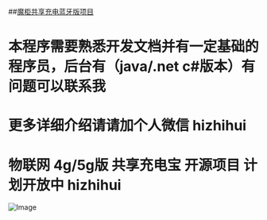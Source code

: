 
##[魔柜共享充电蓝牙版项目](http://www.imogui.cn)
# 本程序需要熟悉开发文档并有一定基础的程序员，后台有（java/.net c#版本）有问题可以联系我
# 更多详细介绍请请加个人微信 hizhihui
# 物联网 4g/5g版 共享充电宝 开源项目 计划开放中   hizhihui
![Image](https://github.com/hizhihui/ChargePalBle4.0/blob/master/moguiBleDebug/image/ble.png)
